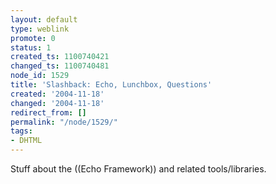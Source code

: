 ```yaml
---
layout: default
type: weblink
promote: 0
status: 1
created_ts: 1100740421
changed_ts: 1100740481
node_id: 1529
title: 'Slashback: Echo, Lunchbox, Questions'
created: '2004-11-18'
changed: '2004-11-18'
redirect_from: []
permalink: "/node/1529/"
tags:
- DHTML
---
```

Stuff about the ((Echo Framework)) and related tools/libraries.
